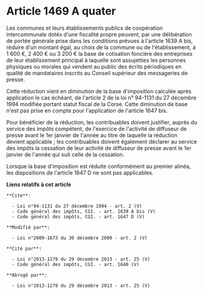 # Article 1469 A quater

Les communes et leurs établissements publics de coopération intercommunale dotés d'une fiscalité propre peuvent, par une
délibération de portée générale prise dans les conditions prévues à l'article 1639 A bis, réduire d'un montant égal, au choix
de la commune ou de l'établissement, à 1 600 €, 2 400 € ou 3 200 € la base de cotisation foncière des entreprises de leur
établissement principal à laquelle sont assujetties les personnes physiques ou morales qui vendent au public des écrits
périodiques en qualité de mandataires inscrits au Conseil supérieur des messageries de presse. 

Cette réduction vient en diminution de la base d'imposition calculée après application le cas échéant, de l'article 2 de la
loi n° 94-1131 du 27 décembre 1994 modifiée portant statut fiscal de la Corse. Cette diminution de base n'est pas prise en
compte pour l'application de l'article 1647 bis. 

Pour bénéficier de la réduction, les contribuables doivent justifier, auprès du service des impôts compétent, de l'exercice
de l'activité de diffuseur de presse avant le 1er janvier de l'année au titre de laquelle la réduction devient applicable ;
les contribuables doivent également déclarer au service des impôts la cessation de leur activité de diffuseur de presse avant
le 1er janvier de l'année qui suit celle de la cessation. 

Lorsque la base d'imposition est réduite conformément au premier alinéa, les dispositions de l'article 1647 D ne sont pas
applicables.

**Liens relatifs à cet article**

	**Cite**:

	  - Loi n°94-1131 du 27 décembre 1994 - art. 2 (V)
	  - Code général des impôts, CGI. - art. 1639 A bis (V)
	  - Code général des impôts, CGI. - art. 1647 D (V)

	**Modifié par**:

	  - Loi n°2009-1673 du 30 décembre 2009 - art. 2 (V)

	**Cité par**:

	  - Loi n°2013-1279 du 29 décembre 2013 - art. 25 (V)
	  - Code général des impôts, CGI. - art. 1640 (V)

	**Abrogé par**:

	  - Loi n°2013-1279 du 29 décembre 2013 - art. 25 (V)
